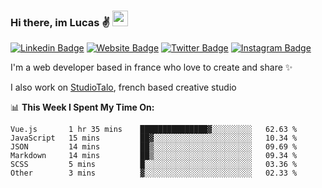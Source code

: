 ### Hi there, im Lucas ✌️ <img src="https://media.giphy.com/media/hvRJCLFzcasrR4ia7z/giphy.gif" width="25px">
[![Linkedin Badge](https://img.shields.io/badge/-LinkedIn-0e76a8?style=flat-square&logo=Linkedin&logoColor=white)](https://www.linkedin.com/in/lucasbellier/)
[![Website Badge](https://img.shields.io/badge/Website-3b5998?style=flat-square&logo=google-chrome&logoColor=white)](https://lucasblr.fr)
[![Twitter Badge](https://img.shields.io/badge/-Twitter-00acee?style=flat-square&logo=Twitter&logoColor=white)](https://twitter.com/ImJustLucas_)
[![Instagram Badge](https://img.shields.io/badge/-Instagram-e4405f?style=flat-square&logo=Instagram&logoColor=white)](https://instagram.com/luuucas.blr/)

I'm a web developer based in france who love to create and share ✨

I also work on [StudioTalo](https://talodev.fr), french based creative studio

📊 **This Week I Spent My Time On:**
<!--START_SECTION:waka-->

```text
Vue.js       1 hr 35 mins    ███████████████▓░░░░░░░░░   62.63 %
JavaScript   15 mins         ██▓░░░░░░░░░░░░░░░░░░░░░░   10.34 %
JSON         14 mins         ██▒░░░░░░░░░░░░░░░░░░░░░░   09.69 %
Markdown     14 mins         ██▒░░░░░░░░░░░░░░░░░░░░░░   09.34 %
SCSS         5 mins          █░░░░░░░░░░░░░░░░░░░░░░░░   03.36 %
Other        3 mins          ▓░░░░░░░░░░░░░░░░░░░░░░░░   02.33 %
```

<!--END_SECTION:waka-->
